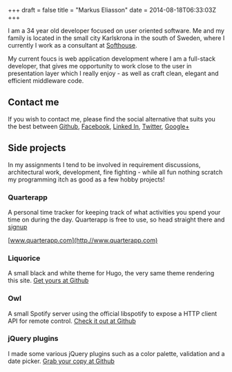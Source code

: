 +++
draft = false
title = "Markus Eliasson"
date = 2014-08-18T06:33:03Z
+++

I am a 34 year old developer focused on user oriented software. Me and my
family is located in the small city Karlskrona in the south of Sweden, where
I currently I work as a consultant at [Softhouse](http://www.softhouse.se).

My current foucs is web application development where I am a full-stack
developer, that gives me opportunity to work close to the user in presentation
layer which I really enjoy - as well as craft clean, elegant and efficient
middleware code.


## Contact me

If you wish to contact me, please find the social alternative that suits you
the best between
[Github](https://github.com/eliasson),
[Facebook](https://www.facebook.com/markus.eliasson.35),
[Linked In](http://www.linkedin.com/in/markuseliasson),
[Twitter](https://twitter.com/markuseliasson),
[Google+](https://plus.google.com/u/0/117516443032070544231)


## Side projects

In my assignments I tend to be involved in requirement discussions,
architectural work, development, fire fighting - while all fun nothing
scratch my programming itch as good as a few hobby projects!


### Quarterapp

A personal time tracker for keeping track of what activities you spend
your time on during the day. Quarterapp is free to use, so head straight
there and [signup](http://www.quarterapp.com)

[www.quarterapp.com](http.//www.quarterapp.com)

### Liquorice

A small black and white theme for Hugo, the very same theme rendering this
site.
[Get yours at Github](https://github.com/eliasson/liquorice)


### Owl

A small Spotify server using the official libspotify to expose a HTTP client
API for remote control.
[Check it out at Github](https://github.com/eliasson/owl)


### jQuery plugins

I made some various jQuery plugins such as a color palette, validation and a
date picker.
[Grab your copy at Github](https://github.com/eliasson/jquery-plugins)
